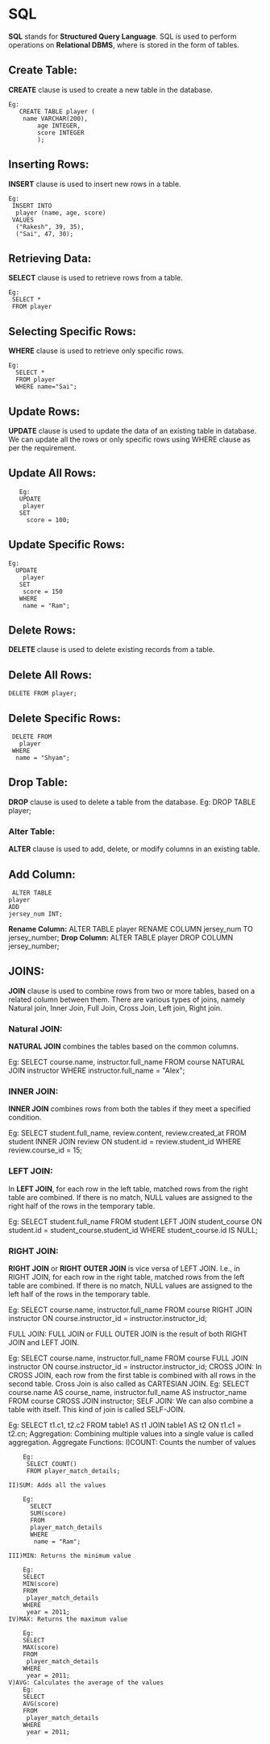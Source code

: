 # SQL
**SQL** stands for **Structured Query Language**.
SQL is used to perform operations on **Relational DBMS**, where is stored in the form of tables.


## Create Table:
**CREATE** clause is used to create a new table in the database.
	
	Eg:
	   CREATE TABLE player (
  	   	name VARCHAR(200),
           	age INTEGER,
           	score INTEGER
           	);

## Inserting Rows:
**INSERT** clause is used to insert new rows in a table.
	
	Eg:
	 INSERT INTO
  	  player (name, age, score)
	 VALUES
  	  ("Rakesh", 39, 35),
  	  ("Sai", 47, 30);

## Retrieving Data:
**SELECT** clause is used to retrieve rows from a table. 
	
	Eg:
	 SELECT * 
	 FROM player
## Selecting Specific Rows:
**WHERE** clause is used to retrieve only specific rows. 
	
	Eg:
	  SELECT * 
	  FROM player 
	  WHERE name="Sai";
	
## Update Rows:

 **UPDATE** clause is used to update the data of an existing table in database. 
	We can update all the rows or only specific rows using WHERE clause as per the requirement.
	
## Update All Rows:
	   Eg:
	   UPDATE
	    player
	   SET
	     score = 100;
	
## Update Specific Rows:
	Eg:
	  UPDATE
	    player
	   SET
	    score = 150
	   WHERE
	    name = "Ram";

## Delete Rows:

**DELETE** clause is used to delete existing records from a table.
	
## Delete All Rows:
   	DELETE FROM player;

## Delete Specific Rows:
	 DELETE FROM
	   player
	 WHERE
	  name = "Shyam";
## Drop Table:
**DROP** clause is used to delete a table from the database.
Eg:
DROP TABLE
player;

### Alter Table:
**ALTER** clause is used to add, delete, or modify columns in an existing table.
## Add Column:
	 ALTER TABLE
	player
 	ADD
	jersey_num INT;
	
**Rename Column:**
	ALTER TABLE player 
	RENAME COLUMN jersey_num TO jersey_number;
**Drop Column:**
	ALTER TABLE player DROP COLUMN jersey_number;

## JOINS:
**JOIN** clause is used to combine rows from two or more tables, based on a related column between them. 
	There are various types of joins, namely Natural join, Inner Join, Full Join, Cross Join, Left join, Right join.
	
### Natural JOIN:
**NATURAL JOIN** combines the tables based on the common columns.
		
Eg:
  SELECT course.name,
	instructor.full_name
  FROM course
  NATURAL JOIN
	instructor
  WHERE instructor.full_name = "Alex";
             
### INNER JOIN:
**INNER JOIN** combines rows from both the tables if they meet a specified condition.

Eg:
  SELECT student.full_name,
  review.content,
  review.created_at
  FROM student
  INNER JOIN review 
  ON student.id = review.student_id
  WHERE review.course_id = 15;
### LEFT JOIN:
In **LEFT JOIN**, for each row in the left table, matched rows from the right table are combined. 
If there is no match, NULL values are assigned to the right half of the rows in the temporary table.

Eg:
  SELECT student.full_name
  FROM student
  LEFT JOIN student_course
  ON student.id = student_course.student_id
  WHERE student_course.id IS NULL;
### RIGHT JOIN:
**RIGHT JOIN** or **RIGHT OUTER JOIN** is vice versa of LEFT JOIN.
I.e., in RIGHT JOIN, for each row in the right table, matched rows from the left table are combined. 
If there is no match, NULL values are assigned to the left half of the rows in the temporary table.

Eg:
  SELECT course.name,
	instructor.full_name
  FROM course
  RIGHT JOIN instructor
  ON course.instructor_id = instructor.instructor_id;

FULL JOIN:
FULL JOIN or FULL OUTER  JOIN is the result of both RIGHT JOIN and LEFT JOIN.

Eg:
  SELECT course.name,
  instructor.full_name
  FROM course
  FULL JOIN instructor
  ON course.instructor_id = instructor.instructor_id;
CROSS JOIN:
In CROSS JOIN, each row from the first table is combined with all rows in the second table. 
Cross Join is also called as CARTESIAN JOIN.
Eg:
  SELECT course.name AS course_name,
   instructor.full_name AS instructor_name
  FROM course
  CROSS JOIN instructor;
SELF JOIN:
We can also combine a table with itself. This kind of join is called SELF-JOIN.

Eg:
  SELECT t1.c1,
  t2.c2
  FROM table1 AS t1
  JOIN table1 AS t2
  ON t1.c1 = t2.cn;
Aggregation:
Combining multiple values into a single value is called aggregation.
Aggregate Functions:
	I)COUNT: Counts the number of values

		Eg:
		 SELECT COUNT()    
		 FROM player_match_details;

	II)SUM: Adds all the values

		Eg:
		  SELECT
		  SUM(score)
		  FROM
		  player_match_details
		  WHERE
		   name = "Ram";

	III)MIN: Returns the minimum value

		Eg:
		SELECT
		MIN(score)
		FROM
		 player_match_details
		WHERE
		 year = 2011;
	IV)MAX: Returns the maximum value

		Eg:
		SELECT
		MAX(score)
		FROM
		 player_match_details
		WHERE
		 year = 2011;
	V)AVG: Calculates the average of the values
		Eg:
		SELECT
		AVG(score)
		FROM
		 player_match_details
		WHERE
		 year = 2011;













